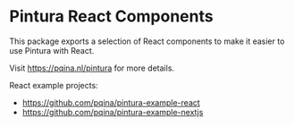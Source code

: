 # Pintura React Components

This package exports a selection of React components to make it easier to use Pintura with React.

Visit https://pqina.nl/pintura for more details.

React example projects:

-   https://github.com/pqina/pintura-example-react
-   https://github.com/pqina/pintura-example-nextjs
